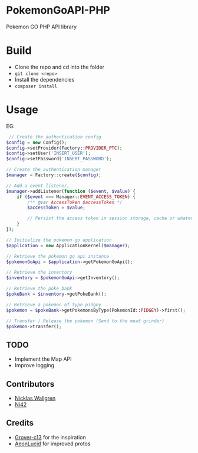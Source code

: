 # PokemonGoAPI-PHP
Pokemon GO PHP API library

# Build
  - Clone the repo and cd into the folder
  - `` git clone <repo> ``
  - Install the dependencies
  - `` composer install ``

# Usage
EG:
```php
 // Create the authentication config
$config = new Config();
$config->setProvider(Factory::PROVIDER_PTC);
$config->setUser('INSERT_USER');
$config->setPassword('INSERT_PASSWORD');

// Create the authentication manager
$manager = Factory::create($config);

// Add a event listener,
$manager->addListener(function ($event, $value) {
    if ($event === Manager::EVENT_ACCESS_TOKEN) {
        /** @var AccessToken $accessToken */
        $accessToken = $value;

        // Persist the access token in session storage, cache or whatever.
    }
});

// Initialize the pokemon go application
$application = new ApplicationKernel($manager);

// Retrieve the pokemon go api instance
$pokemonGoApi = $application->getPokemonGoApi();

// Retrieve the inventory
$inventory = $pokemonGoApi->getInventory();

// Retrieve the poke bank
$pokeBank = $inventory->getPokeBank();

// Retrieve a pokemon of type pidgey
$pokemon = $pokeBank->getPokemonsByType(PokemonId::PIDGEY)->first();

// Transfer / Release the pokemon (Send to the meat grinder)
$pokemon->transfer();
```

## TODO
  - Implement the Map API
  - Improve logging

## Contributors
  - [Nicklas Wallgren](https://github.com/NicklasWallgren)
  - [Ni42](https://github.com/Ni42)

## Credits
- [Grover-c13](https://github.com/Grover-c13) for the inspiration
- [AeonLucid](https://github.com/AeonLucid/POGOProtos) for improved protos

